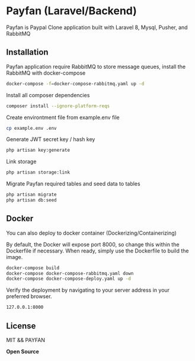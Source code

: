 # Payfan (Laravel/Backend)

Payfan is Paypal Clone application built with Laravel 8, Mysql, Pusher, and RabbitMQ 

## Installation

Payfan application require RabbitMQ to store message queues, install the RabbitMQ with docker-compose  
```sh
docker-compose -f=docker-compose-rabbitmq.yaml up -d 
```

Install all composer dependencies  
```sh
composer install --ignore-platform-reqs
```

Create environtment file from example.env file
```sh
cp example.env .env 
```

Generate JWT secret key / hash key 
```sh
php artisan key:generate
```

Link storage
```sh
php artisan storage:link
```

Migrate Payfan required tables and seed data to tables
```sh
php artisan migrate 
php artisan db:seed
```

## Docker

You can also deploy to docker container (Dockerizing/Containerizing)

By default, the Docker will expose port 8000, so change this within the
Dockerfile if necessary. When ready, simply use the Dockerfile to
build the image.

```sh
docker-compose build 
docker-compose docker-compose-rabbitmq.yaml down
docker-compose docker-compose-deploy.yaml up -d 
```

Verify the deployment by navigating to your server address in
your preferred browser.

```sh
127.0.0.1:8000
```

## License
MIT && PAYFAN

**Open Source**
